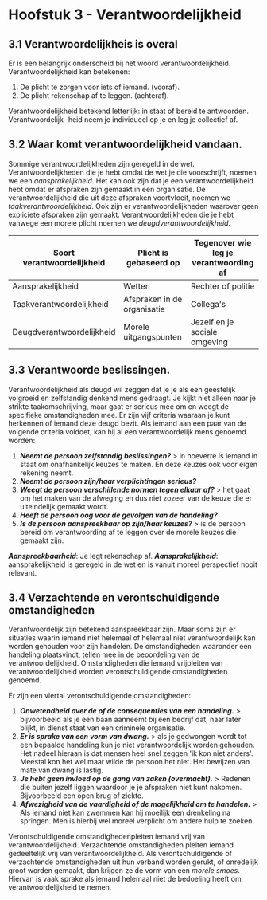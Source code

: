 # Hoofstuk 3 - Verantwoordelijkheid

<!-- toc -->

## 3.1 Verantwoordelijkheis is overal

Er is een belangrijk onderscheid bij het woord verantwoordelijkheid. Verantwoordelijkheid kan betekenen:
1. De plicht te zorgen voor iets of iemand. (vooraf).
2. De plicht rekenschap af te leggen. (achteraf).

Verantwoordelijkheid betekend letterlijk: in staat of bereid te antwoorden. Verantwoordelijk- heid neem je individueel op je en leg je collectief af.

## 3.2 Waar komt verantwoordelijkheid vandaan.
Sommige verantwoordelijkheden zijn geregeld in de wet. Verantwoordelijkheden die je hebt omdat de wet je die voorschrijft, noemen we een *aansprakelijkheid*. Het kan ook zijn dat je een verantwoordelijkheid hebt omdat er afspraken zijn gemaakt in een organisatie. De verantwoordelijkheid die uit deze afspraken voortvloeit, noemen we *taakverantwoordelijkheid*. Ook zijn er verantwoordelijkheden waarover geen expliciete afspraken zijn gemaakt. Verantwoordelijkheden die je hebt vanwege een morele plicht noemen we *deugdverantwoordelijkheid*.

| Soort verantwoordelijkheid | Plicht is gebaseerd op      | Tegenover wie leg je verantwoording af |
|----------------------------|-----------------------------|----------------------------------------|
| Aansprakelijkheid          | Wetten                      | Rechter of politie                     |
| Taakverantwoordelijkheid   | Afspraken in de organisatie | Collega's                              |
| Deugdverantwoordelijkheid  | Morele uitgangspunten       | Jezelf en je sociale omgeving          |


## 3.3  Verantwoorde beslissingen.

Verantwoordelijkheid als deugd wil zeggen dat je je als een geestelijk volgroeid en zelfstandig denkend mens gedraagt. Je kijkt niet alleen naar je strikte taakomschrijving, maar gaat er serieus mee om en weegt de specifieke omstandigheden mee. Er zijn vijf criteria waaraan je kunt herkennen of iemand deze deugd bezit. Als iemand aan een paar van de volgende criteria voldoet, kan hij al een verantwoordelijk mens genoemd worden:
1. ***Neemt de persoon zelfstandig beslissingen?*** > in hoeverre is iemand in staat om onafhankelijk keuzes te maken. En deze keuzes ook voor eigen rekening neemt.
2. ***Neemt de persoon zijn/haar verplichtingen serieus?***
3. ***Weegt de persoon verschillende normen tegen elkaar af?*** > het gaat om het maken
van de afweging en dus niet zozeer van de keuze die er uiteindelijk gemaakt wordt.
4. ***Heeft de persoon oog voor de gevolgen van de handeling?***
5. ***Is de persoon aanspreekbaar op zijn/haar keuzes?*** > is de persoon bereid om
verantwoording af te leggen over de morele keuzes die gemaakt zijn.

***Aanspreekbaarheid***: Je legt rekenschap af.
***Aansprakelijkheid***: aansprakelijkheid is geregeld in de wet en is vanuit moreel perspectief nooit relevant.

## 3.4 Verzachtende en verontschuldigende omstandigheden
Verantwoordelijk zijn betekend aanspreekbaar zijn. Maar soms zijn er situaties waarin iemand niet helemaal of helemaal niet verantwoordelijk kan worden gehouden voor zijn handelen. De omstandigheden waaronder een handeling plaatsvindt, tellen mee in de beoordeling van de verantwoordelijkheid. Omstandigheden die iemand vrijpleiten van verantwoordelijkheid worden verontschuldigende omstandigheden genoemd.

Er zijn een viertal verontschuldigende omstandigheden:
1. ***Onwetendheid over de of de consequenties van een handeling.*** > bijvoorbeeld als je een baan aanneemt bij een bedrijf dat, naar later blijkt, in dienst staat van een criminele organisatie.
2. ***Er is sprake van een vorm van dwang.*** > als je gedwongen wordt tot een bepaalde handeling kun je niet verantwoordelijk worden gehouden. Het nadeel hieraan is dat mensen heel snel zeggen 'ik kon niet anders'. Meestal kon het wel maar wilde de persoon het niet. Het bewijzen van mate van dwang is lastig.
3. ***Je hebt geen invloed op de gang van zaken (overmacht).*** > Redenen die buiten jezelf liggen waardoor je je afspraken niet kunt nakomen. Bijvoorbeeld een open brug of ziekte.
4. ***Afwezigheid van de vaardigheid of de mogelijkheid om te handelen.*** > Als iemand niet kan zwemmen kan hij moeilijk een drenkeling na springen. Men is hierbij wel moreel verplicht om andere hulp te zoeken.

Verontschuldigende omstandighedenpleiten iemand vrij van verantwoordelijkheid. Verzachtende omstandigheden pleiten iemand gedeeltelijk vrij van verantwoordelijkheid. Als verontschuldigende of verzachtende omstandigheden uit hun verband worden gerukt, of onredelijk groot worden gemaakt, dan krijgen ze de vorm van een *morele smoes*. Hiervan is vaak sprake als iemand helemaal niet de bedoeling heeft om verantwoordelijkheid te nemen.

